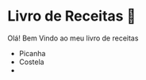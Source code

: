 # Livro de Receitas :meat_on_bone:

Olá! Bem Vindo ao meu livro de receitas 

* Picanha
* Costela
* 